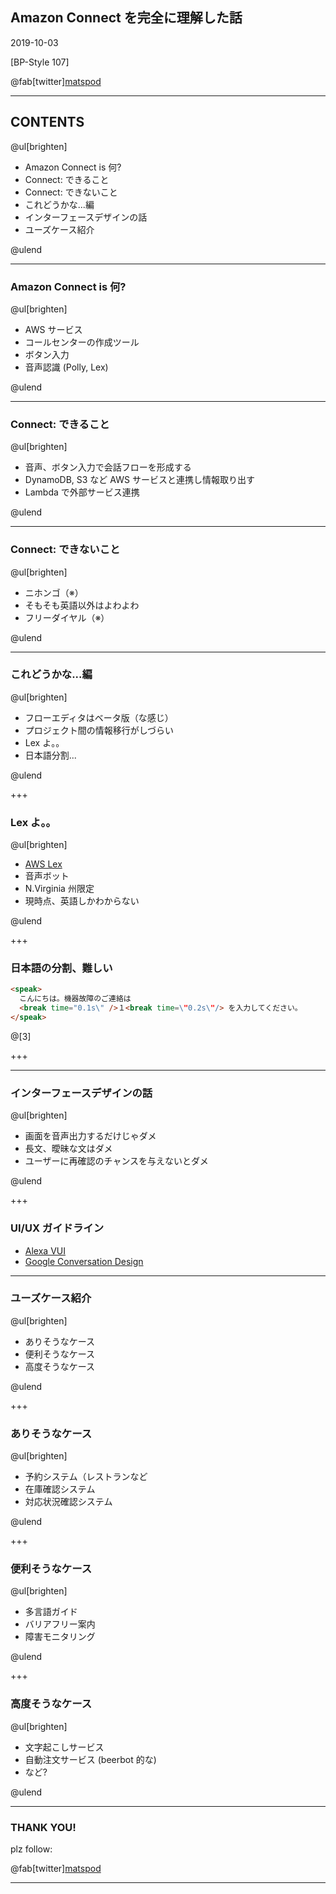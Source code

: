 ## Amazon Connect を完全に理解した話

2019-10-03

[BP-Style 107]

@fab[twitter][matspod](https://twitter.com/matspod)

---

## CONTENTS

@ul[brighten]

- Amazon Connect is 何?
- Connect: できること
- Connect: できないこと
- これどうかな...編
- インターフェースデザインの話
- ユーズケース紹介

@ulend

---

### Amazon Connect is 何?

@ul[brighten]

- AWS サービス
- コールセンターの作成ツール
- ボタン入力
- 音声認識 (Polly, Lex)

@ulend

---

### Connect: できること

@ul[brighten]

- 音声、ボタン入力で会話フローを形成する
- DynamoDB, S3 など AWS サービスと連携し情報取り出す
- Lambda で外部サービス連携

@ulend

---

### Connect: できないこと

@ul[brighten]

- ニホンゴ（※）
- そもそも英語以外はよわよわ
- フリーダイヤル（※）

@ulend

---

### これどうかな...編

@ul[brighten]

- フローエディタはベータ版（な感じ）
- プロジェクト間の情報移行がしづらい
- Lex よ。。
- 日本語分割...

@ulend

+++

### Lex よ。。

@ul[brighten]

- [AWS Lex](https://aws.amazon.com/jp/lex/)
- 音声ボット
- N.Virginia 州限定
- 現時点、英語しかわからない

@ulend

+++

### 日本語の分割、難しい

```html
<speak>
  こんにちは。機器故障のご連絡は
  <break time="0.1s\" />１<break time=\"0.2s\"/> を入力してください。
</speak>
```

@[3]

+++

---

### インターフェースデザインの話

@ul[brighten]

- 画面を音声出力するだけじゃダメ
- 長文、曖昧な文はダメ
- ユーザーに再確認のチャンスを与えないとダメ

@ulend

+++

### UI/UX ガイドライン

- [Alexa VUI](https://developer.amazon.com/ja-JP/alexa/alexa-skills-kit/vui)
- [Google Conversation Design](https://designguidelines.withgoogle.com/conversation/conversation-design/what-is-conversation-design.html#what-is-conversation-design-what-isnt-conversation-design)

---

### ユーズケース紹介

@ul[brighten]

- ありそうなケース
- 便利そうなケース
- 高度そうなケース

@ulend

+++

### ありそうなケース

@ul[brighten]

- 予約システム（レストランなど
- 在庫確認システム
- 対応状況確認システム

@ulend

+++

### 便利そうなケース

@ul[brighten]

- 多言語ガイド
- バリアフリー案内
- 障害モニタリング

@ulend

+++

### 高度そうなケース

@ul[brighten]

- 文字起こしサービス
- 自動注文サービス (beerbot 的な)
- など?

@ulend

---

### THANK YOU!

plz follow:

@fab[twitter][matspod](https://twitter.com/matspod)

---
